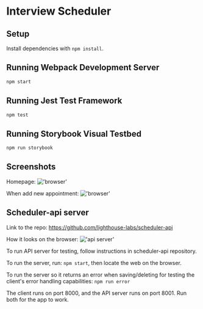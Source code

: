 # Interview Scheduler

## Setup

Install dependencies with `npm install`.

## Running Webpack Development Server

```sh
npm start
```

## Running Jest Test Framework

```sh
npm test
```

## Running Storybook Visual Testbed

```sh
npm run storybook
```

## Screenshots
Homepage:
!['browser'](https://user-images.githubusercontent.com/114049732/228948979-64355f17-8e89-46f2-bcf9-1f89a0987109.png)

When add new appointment:
!['browser'](https://user-images.githubusercontent.com/114049732/228949039-2ec6180d-185b-476b-a74d-26da7e413c6c.png)

## Scheduler-api server
Link to the repo: https://github.com/lighthouse-labs/scheduler-api

How it looks on the browser:
!['api server'](https://user-images.githubusercontent.com/114049732/228948919-f908b869-9495-4f88-bab9-77b7ed25b056.png)

To run API server for testing, follow instructions in scheduler-api repository.

To run the server, run: `npm start`, then locate the web on the browser.

To run the server so it returns an error when saving/deleting for testing the client's error handling capabilities: `npm run error`

The client runs on port 8000, and the API server runs on port 8001. Run both for the app to work.

<!-- 
The server provides endpoints for three resource types: days, appointments, and interviewers. 
Below is a list of all routes available from the scheduler-api:
  "GET_DAYS":         http://localhost:8001/api/days,
  "GET_APPOINTMENTS": http://localhost:8001/api/appointments,
  "GET_INTERVIEWERS": http://localhost:8001/api/interviewers,

run `npm run error` to configure the API server with a TEST_ERROR environment variable.
-->

<!-- TESTING OUT THE TOOLS
I. to try the live reloading feature of the Webpack development server.
1. open the project directory in VS Code
2. add the contents of the sidebar (given below) to the Application component in the src/components/Application.js file
<img
  className="sidebar--centered"
  src="images/logo.png"
  alt="Interview Scheduler"
/>
<hr className="sidebar__separator sidebar--centered" />
<nav className="sidebar__menu"></nav>
<img
  className="sidebar__lhl sidebar--centered"
  src="images/lhl.png"
  alt="Lighthouse Labs"
/>
3. save the changes

II. Storybook
  Follow the steps below to try the component testing environment.
1. Close the webpack-dev-server process (Ctrl+C should kill the process)
2. From the root directory of the project and type npm run storybook
3. Connect to the Storybook server using your browser
4. Expand the list of stories for the Button component
we will use Storybook to implement the Button component.
  we'll use the stories defined in stories/index.js to test the different functionality required.
This environment can be used to iterate on styles because it provides a basic interface to test all states. 
  with larger applications some styles may only be applied after a long login flow and some edge case errors. 
  Immediate feedback is possible when looking at the component in isolation.
Once you have confirmed that the environment is working, you can shut down the server. We run the Storybook server on port 9009 which means you can run it in parallel with webpack-dev-server.

The @storybook/addon-actions addon is used to display the data received by event handlers.
  The addon-actions addon for Storybook is already installed in your Interview Scheduler project. You can read about it on its documentation page, @storybook/addon-actions, but you should not install it.
  To display the "Actions" panel in Storybook, press A.

III. Jest
The Jest environment allows us to test components without a browser. The default tests are very simple. They only confirm that each component can render without throwing an exception.

Follow the steps below to try the automated testing capabilities of the Jest framework.
1. Run the 'npm run test' command to start the Jest testing environment
2. Press a to run all tests if prompted
3. Confirm that the existing tests pass
The two existing tests should both pass.

Watch Usage in Jest:
 › Press a to run all tests.
 › Press f to run only failed tests.
 › Press q to quit watch mode.
 › Press p to filter by a filename regex pattern.
 › Press t to filter by a test name regex pattern.
 › Press w to show more options 
 › Press o to only run tests for the files that have changed.
 › Press Enter to trigger a test run.

When the test runner starts, it checks for changes to the files. If there are none, it will wait for changes before running the tests. We can press the a key to run all tests.

Follow the steps below to make a failing test.
1. Remove the return <></>; line from the Button component
2. Save the src/components/Button.js file
The test runner is in "watch" mode. When we save a file, it will notice the change and run the tests against the latest code.
The output should now contain a lot of red text. The application is broken because the Button component does not return anything.

note: We are running Jest in the "Host" environment to speed up the start time. 
  It also removes some of the challenges with watching files for updates. 
  If we run the tests within the vagrant "Guest" environment, then the tests will not run automatically.

TOTAL TOOL COMMANDS
in package.json:
"scripts": {
  "start": "react-scripts start",
}
  "test": "react-scripts test",
  "storybook": "start-storybook -p 9009 -s public --ci"
A developer can run npm start, npm test or npm run storybook to start their preferred environment.

-->